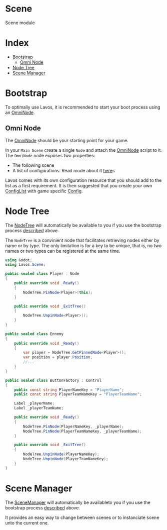 # Scene

Scene module

# Index

* [Bootstrap](#bootstrap)
    * [Omni Node](#omni-node)
* [Node Tree](#node-tree)
* [Scene Manager](#scene-manager)

# Bootstrap

To optimally use Lavos, it is recommended to start your boot process using an [OmniNode](./OmniNode.cs).

## Omni Node

The [OmniNode](./OmniNode.cs) should be your starting point for your game.

In your `Main Scene` create a single `Node` and attach the [OmniNode](./OmniNode.cs) script to it.
The `OmniNode` node exposes two properties:
* The following scene
* A list of configurations. Read mode about it [here](../dependency/README.md)s

Lavos comes with its own configuration resource that you should add to the list as a first requirement. It is then suggested that you create your own [ConfigList](../dependency/ConfigList.cs) with game specific [Config](../dependency/README.md).

# Node Tree

The [NodeTree](./NodeTree.cs) will automatically be available to you if you
use the bootstrap process [described](#bootstrap) above.

The `NodeTree` is a convinient node that facilitates retrieving nodes
either by name or by type. The only limitation is for a key to be unique,
that is, no two names or two types can be registered at the same time.

```c#
using Godot;
using Lavos.Scene;

public sealed class Player : Node
{
    public override void _Ready()
    {
        NodeTree.PinNode<Player>(this);
    }

    public override void _ExitTree()
    {
        NodeTree.UnpinNode<Player>();
    }
}

public sealed class Ennemy
{
    public override void _Ready()
    {
        var player = NodeTree.GetPinnedNode<Player>();
        var position = player.Position;
        //...
    }
}

public sealed class ButtonFactory : Control
{
    public const string PlayerNameKey = "PlayerName";
    public const string PlayerTeamNameKey = "PlayerTeamName";

    Label _playerName;
    Label _playerTeamName;

    public override void _Ready()
    {
        NodeTree.PinNode(PlayerNameKey, _playerName);
        NodeTree.PinNode(PlayerTeamNameKey, _playerTeamName);
    }

    public override void _ExitTree()
    {
        NodeTree.UnpinNode(PlayerNameKey);
        NodeTree.UnpinNode(PlayerTeamNameKey);
    }
}
```

# Scene Manager

The [SceneManager](./SceneManager.cs) will automatically be availableto you if you
use the bootstrap process [described](#bootstrap) above.

It provides an easy way to change between scenes or to instanciate scene unto the current one.